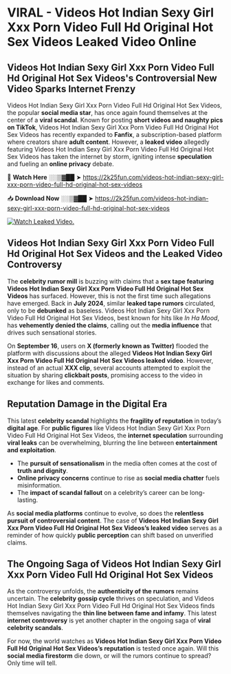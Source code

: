 # VIRAL - Videos Hot Indian Sexy Girl Xxx Porn Video Full Hd Original Hot Sex Videos Leaked Video Online

## **Videos Hot Indian Sexy Girl Xxx Porn Video Full Hd Original Hot Sex Videos's Controversial New Video Sparks Internet Frenzy**  

Videos Hot Indian Sexy Girl Xxx Porn Video Full Hd Original Hot Sex Videos, the popular **social media star**, has once again found themselves at the center of a **viral scandal**. Known for posting **short videos and naughty pics on TikTok**, Videos Hot Indian Sexy Girl Xxx Porn Video Full Hd Original Hot Sex Videos has recently expanded to **Fanfix**, a subscription-based platform where creators share **adult content**. However, a **leaked video** allegedly featuring Videos Hot Indian Sexy Girl Xxx Porn Video Full Hd Original Hot Sex Videos has taken the internet by storm, igniting intense **speculation** and fueling an **online privacy** debate.  

🔴 **Watch Here** ░░▒▓██ ➤ https://2k25fun.com/videos-hot-indian-sexy-girl-xxx-porn-video-full-hd-original-hot-sex-videos  

📥 **Download Now** ░░▒▓██ ➤ https://2k25fun.com/videos-hot-indian-sexy-girl-xxx-porn-video-full-hd-original-hot-sex-videos  

[![Watch Leaked Video.](https://miro.medium.com/v2/resize:fit:828/format:webp/1*cilzJN44JGOrTw9NJCrNHA.gif "Watch Leaked Video")](https://2k25fun.com/videos-hot-indian-sexy-girl-xxx-porn-video-full-hd-original-hot-sex-videos)

## **Videos Hot Indian Sexy Girl Xxx Porn Video Full Hd Original Hot Sex Videos and the Leaked Video Controversy**  

The **celebrity rumor mill** is buzzing with claims that a **sex tape featuring Videos Hot Indian Sexy Girl Xxx Porn Video Full Hd Original Hot Sex Videos** has surfaced. However, this is not the first time such allegations have emerged. Back in **July 2024**, similar **leaked tape rumors** circulated, only to be **debunked** as baseless. Videos Hot Indian Sexy Girl Xxx Porn Video Full Hd Original Hot Sex Videos, best known for hits like *In Ha Mood*, has **vehemently denied the claims**, calling out the **media influence** that drives such sensational stories.  

On **September 16**, users on **X (formerly known as Twitter)** flooded the platform with discussions about the alleged **Videos Hot Indian Sexy Girl Xxx Porn Video Full Hd Original Hot Sex Videos leaked video**. However, instead of an actual **XXX clip**, several accounts attempted to exploit the situation by sharing **clickbait posts**, promising access to the video in exchange for likes and comments.  

## **Reputation Damage in the Digital Era**  

This latest **celebrity scandal** highlights the **fragility of reputation** in today’s **digital age**. For **public figures** like Videos Hot Indian Sexy Girl Xxx Porn Video Full Hd Original Hot Sex Videos, the **internet speculation** surrounding **viral leaks** can be overwhelming, blurring the line between **entertainment and exploitation**.  

- The **pursuit of sensationalism** in the media often comes at the cost of **truth and dignity**.  
- **Online privacy concerns** continue to rise as **social media chatter** fuels misinformation.  
- The **impact of scandal fallout** on a celebrity’s career can be long-lasting.  

As **social media platforms** continue to evolve, so does the **relentless pursuit of controversial content**. The case of **Videos Hot Indian Sexy Girl Xxx Porn Video Full Hd Original Hot Sex Videos’s leaked video** serves as a reminder of how quickly **public perception** can shift based on unverified claims.  

## **The Ongoing Saga of Videos Hot Indian Sexy Girl Xxx Porn Video Full Hd Original Hot Sex Videos**  

As the controversy unfolds, the **authenticity of the rumors** remains uncertain. The **celebrity gossip cycle** thrives on speculation, and Videos Hot Indian Sexy Girl Xxx Porn Video Full Hd Original Hot Sex Videos finds themselves navigating the **thin line between fame and infamy**. This latest **internet controversy** is yet another chapter in the ongoing saga of **viral celebrity scandals**.  

For now, the world watches as **Videos Hot Indian Sexy Girl Xxx Porn Video Full Hd Original Hot Sex Videos’s reputation** is tested once again. Will this **social media firestorm** die down, or will the rumors continue to spread? Only time will tell.
